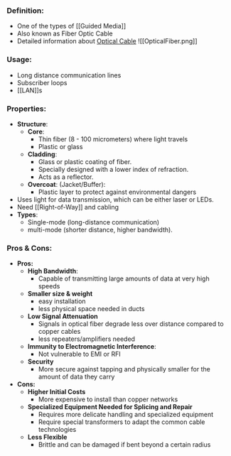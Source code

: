 ### Definition:
- One of the types of [[Guided Media]]
- Also known as Fiber Optic Cable
- Detailed information about [Optical Cable](https://www.geeksforgeeks.org/fiber-optics-and-types/?ref=lbp)
![[OpticalFiber.png]]
### Usage:
- Long distance communication lines
- Subscriber loops
- [[LAN]]s
### Properties:
- **Structure**:
	- **Core**: 
		- Thin fiber (8 - 100 micrometers) where light travels
		- Plastic or glass
	- **Cladding**:
		- Glass or plastic coating of fiber. 
		- Specially designed with a lower index of refraction. 
		- Acts as a reflector.
	- **Overcoat**: (Jacket/Buffer): 
		- Plastic layer to protect against environmental dangers
- Uses light for data transmission, which can be either laser or LEDs.
- Need [[Right-of-Way]] and cabling
- **Types**:
	- Single-mode (long-distance communication)
	- multi-mode (shorter distance, higher bandwidth).
### Pros & Cons:
- **Pros:** 
	- **High Bandwidth**:
		- Capable of transmitting large amounts of data at very high speeds
	- **Smaller size & weight**
		- easy installation
		- less physical space needed in ducts
	- **Low Signal Attenuation**
		- Signals in optical fiber degrade less over distance compared to copper cables
		- less repeaters/amplifiers needed
	- **Immunity to Electromagnetic Interference**:
		- Not vulnerable to EMI or RFI
	- **Security**
		- More secure against tapping and physically smaller for the amount of data they carry
- **Cons:** 
	- **Higher Initial Costs**
		- More expensive to install than copper networks
	- **Specialized Equipment Needed for Splicing and Repair**
		- Requires more delicate handling and specialized equipment
		- Require special transformers to adapt the common cable technologies
	- **Less Flexible**
		- Brittle and can be damaged if bent beyond a certain radius